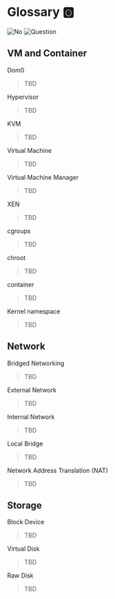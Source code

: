 # Glossary :o2:

![No](images/no.png) ![Question](images/question.png)


## VM and Container

Dom0

> TBD


Hypervisor

> TBD

KVM

> TBD 

Virtual Machine

> TBD 

Virtual Machine Manager

> TBD 

XEN

> TBD 

cgroups

> TBD 

chroot

> TBD 

container

> TBD 

Kernel namespace

> TBD 


## Network

Bridged Networking

> TBD 

External Network 

> TBD 

Internal Network

> TBD 

Local Bridge

> TBD 

Network Address Translation (NAT)

> TBD 

## Storage

Block Device

> TBD 

Virtual Disk

> TBD 

Raw Disk

> TBD 
